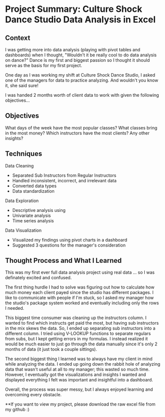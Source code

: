 # Project Summary: Culture Shock Dance Studio Data Analysis in Excel

## Context
I was getting more into data analysis (playing with pivot tables and dashboards) when I thought, "Wouldn't it be really cool to do data analysis on dance?" Dance is my first and biggest passion
so I thought it should serve as the basis for my first project. 

One day as I was working my shift at Culture Shock Dance Studio, I asked one of the managers for data to practice analyzing. And wouldn't you know it, she said sure!

I was handed 2 months worth of client data to work with given the following objectives...

## Objectives
What days of the week have the most popular classes?
What classes bring in the most money?
Which instructors have the most clients?
Any other insights?

## Techniques
Data Cleaning
- Separated Sub Instructors from Regular Instructors
- Handled inconsistent, incorrect, and irrelevant data
- Converted data types
- Data standardization

Data Exploration
- Descriptive analysis using
- Univariate analysis
- Time series analysis

Data Visualization
- Visualized my findings using pivot charts in a dashboard
- Suggested 3 questions for the manager's consideration

## Thought Process and What I Learned
This was my first ever full data analysis project using real data ... so I was definately excited and confused.

The first thing hurdle I had to solve was figuring out how to calculate how much money each client payed since the studio has different packages. 
I like to communicate with people if I'm stuck, so I asked my manager how the studio's package system worked and eventually including only the rows I needed. 

This biggest time consumer was cleaning up the instructors column. I wanted to find which instructs get paid the most, but having sub instructors in the mix skews the data.
So, I ended up separating sub instructors into a different column. I tried using V-LOOKUP functions to separate regulars from subs, but I kept getting errors in my formulas.
I instead realized it would be much easier to just go through the data manually since it's only 2 months of data (it just took a couple sittings).

The second biggest thing I learned was to always have my client in mind while analyzing the data. I ended up going down the rabbit hole of analyzing data that wasn't useful at all to my manager;
this wasted so much time. However, I eventually got the visualizations and insights I wanted and displayed everything I felt was important and insightful into a dashboard.

Overall, the process was super messy, but I always enjoyed learning and overcoming every obstacle.

**If you want to view my project, please download the raw excel file from my github :)
